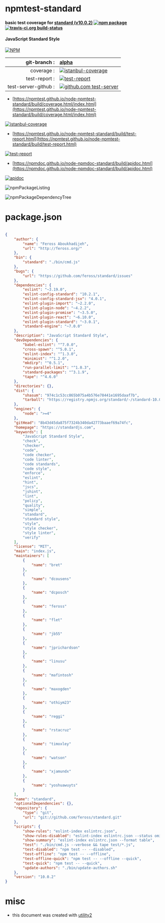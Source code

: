 # npmtest-standard

#### basic test coverage for  [standard (v10.0.2)](https://standardjs.com)  [![npm package](https://img.shields.io/npm/v/npmtest-standard.svg?style=flat-square)](https://www.npmjs.org/package/npmtest-standard) [![travis-ci.org build-status](https://api.travis-ci.org/npmtest/node-npmtest-standard.svg)](https://travis-ci.org/npmtest/node-npmtest-standard)

#### JavaScript Standard Style

[![NPM](https://nodei.co/npm/standard.png?downloads=true&downloadRank=true&stars=true)](https://www.npmjs.com/package/standard)

| git-branch : | [alpha](https://github.com/npmtest/node-npmtest-standard/tree/alpha)|
|--:|:--|
| coverage : | [![istanbul-coverage](https://npmtest.github.io/node-npmtest-standard/build/coverage.badge.svg)](https://npmtest.github.io/node-npmtest-standard/build/coverage.html/index.html)|
| test-report : | [![test-report](https://npmtest.github.io/node-npmtest-standard/build/test-report.badge.svg)](https://npmtest.github.io/node-npmtest-standard/build/test-report.html)|
| test-server-github : | [![github.com test-server](https://npmtest.github.io/node-npmtest-standard/GitHub-Mark-32px.png)](https://npmtest.github.io/node-npmtest-standard/build/app/index.html) | | build-artifacts : | [![build-artifacts](https://npmtest.github.io/node-npmtest-standard/glyphicons_144_folder_open.png)](https://github.com/npmtest/node-npmtest-standard/tree/gh-pages/build)|

- [https://npmtest.github.io/node-npmtest-standard/build/coverage.html/index.html](https://npmtest.github.io/node-npmtest-standard/build/coverage.html/index.html)

[![istanbul-coverage](https://npmtest.github.io/node-npmtest-standard/build/screenCapture.buildCi.browser.%252Ftmp%252Fbuild%252Fcoverage.lib.html.png)](https://npmtest.github.io/node-npmtest-standard/build/coverage.html/index.html)

- [https://npmtest.github.io/node-npmtest-standard/build/test-report.html](https://npmtest.github.io/node-npmtest-standard/build/test-report.html)

[![test-report](https://npmtest.github.io/node-npmtest-standard/build/screenCapture.buildCi.browser.%252Ftmp%252Fbuild%252Ftest-report.html.png)](https://npmtest.github.io/node-npmtest-standard/build/test-report.html)

- [https://npmdoc.github.io/node-npmdoc-standard/build/apidoc.html](https://npmdoc.github.io/node-npmdoc-standard/build/apidoc.html)

[![apidoc](https://npmdoc.github.io/node-npmdoc-standard/build/screenCapture.buildCi.browser.%252Ftmp%252Fbuild%252Fapidoc.html.png)](https://npmdoc.github.io/node-npmdoc-standard/build/apidoc.html)

![npmPackageListing](https://npmtest.github.io/node-npmtest-standard/build/screenCapture.npmPackageListing.svg)

![npmPackageDependencyTree](https://npmtest.github.io/node-npmtest-standard/build/screenCapture.npmPackageDependencyTree.svg)



# package.json

```json

{
    "author": {
        "name": "Feross Aboukhadijeh",
        "url": "http://feross.org/"
    },
    "bin": {
        "standard": "./bin/cmd.js"
    },
    "bugs": {
        "url": "https://github.com/feross/standard/issues"
    },
    "dependencies": {
        "eslint": "~3.19.0",
        "eslint-config-standard": "10.2.1",
        "eslint-config-standard-jsx": "4.0.1",
        "eslint-plugin-import": "~2.2.0",
        "eslint-plugin-node": "~4.2.2",
        "eslint-plugin-promise": "~3.5.0",
        "eslint-plugin-react": "~6.10.0",
        "eslint-plugin-standard": "~3.0.1",
        "standard-engine": "~7.0.0"
    },
    "description": "JavaScript Standard Style",
    "devDependencies": {
        "babel-eslint": "^7.0.0",
        "cross-spawn": "^5.0.1",
        "eslint-index": "^1.3.0",
        "minimist": "^1.2.0",
        "mkdirp": "^0.5.1",
        "run-parallel-limit": "^1.0.3",
        "standard-packages": "^3.1.9",
        "tape": "^4.6.0"
    },
    "directories": {},
    "dist": {
        "shasum": "974c1c53cc865b075a4b576e78441e1695daaf7b",
        "tarball": "https://registry.npmjs.org/standard/-/standard-10.0.2.tgz"
    },
    "engines": {
        "node": ">=4"
    },
    "gitHead": "8b43d45da875f7324b340da42773baaef69a74fc",
    "homepage": "https://standardjs.com",
    "keywords": [
        "JavaScript Standard Style",
        "check",
        "checker",
        "code",
        "code checker",
        "code linter",
        "code standards",
        "code style",
        "enforce",
        "eslint",
        "hint",
        "jscs",
        "jshint",
        "lint",
        "policy",
        "quality",
        "simple",
        "standard",
        "standard style",
        "style",
        "style checker",
        "style linter",
        "verify"
    ],
    "license": "MIT",
    "main": "index.js",
    "maintainers": [
        {
            "name": "bret"
        },
        {
            "name": "dcousens"
        },
        {
            "name": "dcposch"
        },
        {
            "name": "feross"
        },
        {
            "name": "flet"
        },
        {
            "name": "jb55"
        },
        {
            "name": "jprichardson"
        },
        {
            "name": "linusu"
        },
        {
            "name": "mafintosh"
        },
        {
            "name": "maxogden"
        },
        {
            "name": "othiym23"
        },
        {
            "name": "reggi"
        },
        {
            "name": "rstacruz"
        },
        {
            "name": "timoxley"
        },
        {
            "name": "watson"
        },
        {
            "name": "xjamundx"
        },
        {
            "name": "yoshuawuyts"
        }
    ],
    "name": "standard",
    "optionalDependencies": {},
    "repository": {
        "type": "git",
        "url": "git://github.com/feross/standard.git"
    },
    "scripts": {
        "show-rules": "eslint-index eslintrc.json",
        "show-rules-disabled": "eslint-index eslintrc.json --status omitted off",
        "show-summary": "eslint-index eslintrc.json --format table",
        "test": "./bin/cmd.js --verbose && tape test/*.js",
        "test-disabled": "npm test -- --disabled",
        "test-offline": "npm test -- --offline",
        "test-offline-quick": "npm test -- --offline --quick",
        "test-quick": "npm test -- --quick",
        "update-authors": "./bin/update-authors.sh"
    },
    "version": "10.0.2"
}
```



# misc
- this document was created with [utility2](https://github.com/kaizhu256/node-utility2)
